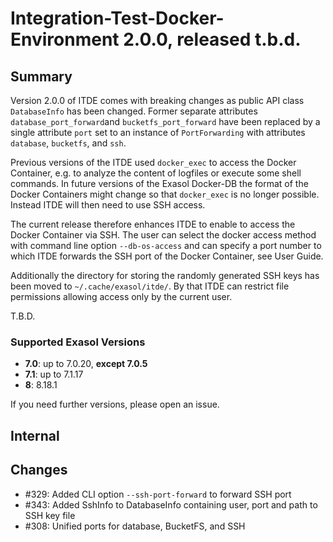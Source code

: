 # Integration-Test-Docker-Environment 2.0.0, released t.b.d.

## Summary

Version 2.0.0 of ITDE comes with breaking changes as public API class `DatabaseInfo` has been changed.  Former separate attributes `database_port_forward`and `bucketfs_port_forward` have been replaced by a single attribute `port` set to an instance of `PortForwarding` with attributes `database`, `bucketfs`, and `ssh`.

Previous versions of the ITDE used `docker_exec` to access the Docker Container, e.g. to analyze the content of logfiles or execute some shell commands. In future versions of the Exasol Docker-DB the format of the Docker Containers might change so that `docker_exec` is no longer possible. Instead ITDE will then need to use SSH access.

The current release therefore enhances ITDE to enable to access the Docker Container via SSH.  The user can select the docker access method with command line option `--db-os-access` and can specify a port number to which ITDE forwards the SSH port of the Docker Container, see User Guide.

Additionally the directory for storing the randomly generated SSH keys has been moved to `~/.cache/exasol/itde/`. By that ITDE can restrict file permissions allowing access only by the current user.

T.B.D.

### Supported Exasol Versions

* **7.0**: up to 7.0.20, **except 7.0.5**
* **7.1**: up to 7.1.17
* **8**: 8.18.1

If you need further versions, please open an issue.

## Internal

## Changes

* #329: Added CLI option `--ssh-port-forward` to forward SSH port
* #343: Added SshInfo to DatabaseInfo containing user, port and path to SSH key file
* #308: Unified ports for database, BucketFS, and SSH
